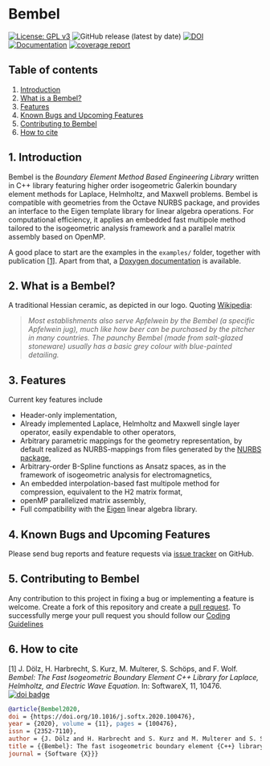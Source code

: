 <!-- This file is part of Bembel, the higher order C++ boundary element library.

Copyright (C) 2024 see <http://www.bembel.eu>

It was written as part of a cooperation of J. Doelz, H. Harbrecht, S. Kurz,
M. Multerer, S. Schoeps, and F. Wolf at Technische Universitaet Darmstadt,
Universitaet Basel, and Universita della Svizzera italiana, Lugano. This
source code is subject to the GNU General Public License version 3 and
provided WITHOUT ANY WARRANTY, see <http://www.bembel.eu> for further
information. -->
# Bembel
[![License: GPL v3](https://img.shields.io/badge/License-GPLv3-blue.svg)](https://www.gnu.org/licenses/gpl-3.0)
![GitHub release (latest by date)](https://img.shields.io/github/v/release/temf/bembel)
[![DOI](https://zenodo.org/badge/173278911.svg)](https://zenodo.org/badge/latestdoi/173278911)
[![Documentation](https://img.shields.io/badge/Documentation-Doxygen-blue)](https://temf.github.io/bembel/Doxy_out/html/index.html)
[![coverage report](https://temf.github.io/bembel/coverage/report/coverage.svg)](https://temf.github.io/bembel/coverage/report/report.html)
## Table of contents
1. [Introduction](#introduction)
2. [What is a Bembel?](#whatis)
3. [Features](#features)
4. [Known Bugs and Upcoming Features](#bugs)
5. [Contributing to Bembel](#contributing)
6. [How to cite](#cite)

## 1. Introduction <a name="introduction"></a>

Bembel is the *Boundary Element Method Based Engineering Library* written in C++ library featuring higher order isogeometric Galerkin boundary element methods for Laplace, Helmholtz, and Maxwell problems.
Bembel is compatible with geometries from the Octave NURBS package, and provides an interface to the Eigen template library for linear algebra operations.
For computational efficiency, it applies an embedded fast multipole method tailored to the isogeometric analysis framework and a parallel matrix assembly based on OpenMP.

A good place to start are the examples in the `examples/` folder, together with publication [[1]](#1). Apart from that, a [Doxygen documentation](https://temf.github.io/bembel/Doxy_out/html/index.html) is available.

## 2. What is a Bembel?<a name="whatis"></a>

A traditional Hessian ceramic, as depicted in our logo. 
Quoting [Wikipedia](https://en.wikipedia.org/wiki/Apfelwein):

> *Most establishments also serve Apfelwein by the Bembel (a specific Apfelwein
> jug), much like how beer can be purchased by the pitcher in many countries. The
> paunchy Bembel (made from salt-glazed stoneware) usually has a basic grey colour
> with blue-painted detailing.*

## 3. Features <a name="features"></a>

Current key features include

* Header-only implementation,
* Already implemented Laplace, Helmholtz and Maxwell single layer operator,
easily expendable to other operators,
* Arbitrary parametric mappings for the geometry representation, by default
realized as NURBS-mappings from files generated by the
[NURBS package](https://octave.sourceforge.io/nurbs/),
* Arbitrary-order B-Spline functions as Ansatz spaces, as in
the framework of isogeometric analysis for electromagnetics,
* An embedded interpolation-based fast multipole method for compression,
equivalent to the H2 matrix format,
* openMP parallelized matrix assembly,
* Full compatibility with the [Eigen](http://eigen.tuxfamily.org/) linear algebra library.

## 4. Known Bugs and Upcoming Features <a name="bugs"></a>

Please send bug reports and feature requests via [issue tracker](https://github.com/temf/bembel/issues) on GitHub.

## 5. Contributing to Bembel <a name="contributing"></a>

Any contribution to this project in fixing a bug or implementing a feature is welcome.
Create a fork of this repository and create a [pull request](https://github.com/temf/bembel/pulls).
To successfully merge your pull request you should follow our [Coding Guidelines](https://temf.github.io/bembel/Doxy_out/html/codingGuidelines.html)


## 6. How to cite <a name="cite"></a>

<a name="1">[1]</a> J. Dölz, H. Harbrecht, S. Kurz, M. Multerer, S. Schöps, and F. Wolf. *Bembel: The Fast Isogeometric Boundary Element C++ Library for Laplace, Helmholtz, and Electric Wave Equation*. In: SoftwareX, 11, 10476.
[![doi badge](https://img.shields.io/badge/DOI-10.1016/j.softx.2020.100476-blue)](https://doi.org/10.1016/j.softx.2020.100476)

```bib
@article{Bembel2020,
doi = {https://doi.org/10.1016/j.softx.2020.100476},
year = {2020}, volume = {11}, pages = {100476},
issn = {2352-7110},
author = {J. Dölz and H. Harbrecht and S. Kurz and M. Multerer and S. Schöps and F. Wolf},
title = {{Bembel}: The fast isogeometric boundary element {C++} library for {Laplace}, {Helmholtz}, and electric wave equation},
journal = {Software {X}}}
```